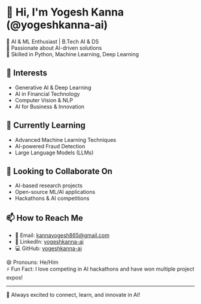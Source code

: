 # 👋 Hi, I'm Yogesh Kanna (@yogeshkanna-ai)  

🚀 AI & ML Enthusiast | B.Tech AI & DS  
🔹 Passionate about AI-driven solutions  
🔹 Skilled in Python, Machine Learning, Deep Learning  

## 👀 Interests  
- Generative AI & Deep Learning  
- AI in Financial Technology  
- Computer Vision & NLP  
- AI for Business & Innovation  

## 🌱 Currently Learning  
- Advanced Machine Learning Techniques  
- AI-powered Fraud Detection  
- Large Language Models (LLMs)  

## 💞️ Looking to Collaborate On  
- AI-based research projects  
- Open-source ML/AI applications  
- Hackathons & AI competitions  

## 📫 How to Reach Me  
- 📩 Email: kannayogesh865@gmail.com  
- 🔗 LinkedIn: [yogeshkanna-ai](https://www.linkedin.com/in/yogeshkanna-ai)  
- 💻 GitHub: [yogeshkanna-ai](https://github.com/yogeshkanna-ai)  

😄 Pronouns: He/Him  
⚡ Fun Fact: I love competing in AI hackathons and have won multiple project expos!  

---
📌 Always excited to connect, learn, and innovate in AI!
